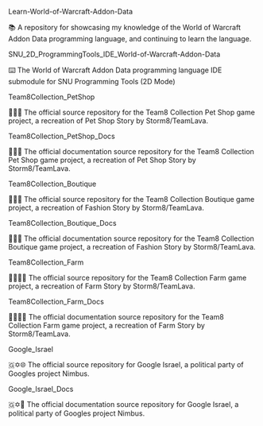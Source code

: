 
Learn-World-of-Warcraft-Addon-Data

📚️ A repository for showcasing my knowledge of the World of Warcraft Addon Data programming language, and continuing to learn the language. 

SNU_2D_ProgrammingTools_IDE_World-of-Warcraft-Addon-Data

⌨️ The World of Warcraft Addon Data programming language IDE submodule for SNU Programming Tools (2D Mode)

Team8Collection_PetShop

🎱️🐾️💾️ The official source repository for the Team8 Collection Pet Shop game project, a recreation of Pet Shop Story by Storm8/TeamLava.

Team8Collection_PetShop_Docs

🎱️🐾️📖️ The official documentation source repository for the Team8 Collection Pet Shop game project, a recreation of Pet Shop Story by Storm8/TeamLava.

Team8Collection_Boutique

🎱️👗️💾️ The official source repository for the Team8 Collection Boutique game project, a recreation of Fashion Story by Storm8/TeamLava.

Team8Collection_Boutique_Docs

🎱️👗️📖️ The official documentation source repository for the Team8 Collection Boutique game project, a recreation of Fashion Story by Storm8/TeamLava.

Team8Collection_Farm

🎱️🧑‍🌾️💾️ The official source repository for the Team8 Collection Farm game project, a recreation of Farm Story by Storm8/TeamLava.

Team8Collection_Farm_Docs

🎱️🧑‍🌾️📖️ The official documentation source repository for the Team8 Collection Farm game project, a recreation of Farm Story by Storm8/TeamLava.

Google_Israel

🇬✡️🌐️ The official source repository for Google Israel, a political party of Googles project Nimbus.

Google_Israel_Docs

🇬✡️📖️ The official documentation source repository for Google Israel, a political party of Googles project Nimbus.

